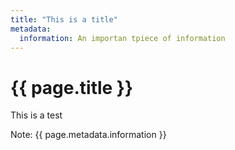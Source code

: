 ```yaml
---
title: "This is a title"
metadata:
  information: An importan tpiece of information
---
```


# {{ page.title }}

This is a test

Note: {{ page.metadata.information }}
